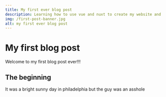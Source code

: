 ```yaml
---
title: My first ever blog post
description: Learning how to use vue and nuxt to create my website and blog
img: /first-post-banner.jpg
alt: my first ever blog post
---
```


# My first blog post

Welcome to my first blog post ever!!!

## The beginning

It was a bright sunny day in philadelphia but the guy was an asshole

